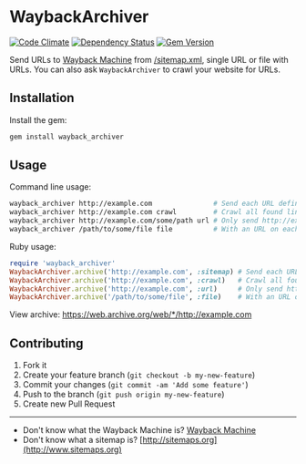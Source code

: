 # WaybackArchiver
[![Code Climate](https://codeclimate.com/github/buren/wayback_archiver.png)](https://codeclimate.com/github/buren/wayback_archiver) [![Dependency Status](https://gemnasium.com/buren/wayback_archiver.svg)](https://gemnasium.com/buren/wayback_archiver)
 [![Gem Version](https://badge.fury.io/rb/wayback_archiver.svg)](http://badge.fury.io/rb/wayback_archiver)

Send URLs to [Wayback Machine](https://archive.org/web/) from [/sitemap.xml](http://www.sitemaps.org), single URL or file with URLs. You can also ask `WaybackArchiver` to crawl your website for URLs.


## Installation
Install the gem:
```bash
gem install wayback_archiver
```

## Usage

Command line usage:
```bash
wayback_archiver http://example.com               # Send each URL defined in http://example.com/sitemap.xml
wayback_archiver http://example.com crawl         # Crawl all found links on page that has with example.com domain
wayback_archiver http://example.com/some/path url # Only send http://example.com/some/path
wayback_archiver /path/to/some/file file          # With an URL on each line
```

Ruby usage:
```ruby
require 'wayback_archiver'
WaybackArchiver.archive('http://example.com', :sitemap) # Send each URL defined in http://example.com/sitemap.xml
WaybackArchiver.archive('http://example.com', :crawl)   # Crawl all found links on page that has with example.com domain
WaybackArchiver.archive('http://example.com', :url)     # Only send http://example.com/some/path
WaybackArchiver.archive('/path/to/some/file', :file)    # With an URL on each line
```

View archive: https://web.archive.org/web/*/http://example.com

## Contributing

1. Fork it
2. Create your feature branch (`git checkout -b my-new-feature`)
3. Commit your changes (`git commit -am 'Add some feature'`)
4. Push to the branch (`git push origin my-new-feature`)
5. Create new Pull Request

---------

* Don't know what the Wayback Machine is? [Wayback Machine](https://archive.org/web/)  
* Don't know what a sitemap is? [http://sitemaps.org](http://www.sitemaps.org)
